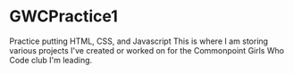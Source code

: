 # GWCPractice1
Practice putting HTML, CSS, and Javascript
This is where I am storing various projects I've created or worked on for the Commonpoint Girls Who Code club I'm leading.
